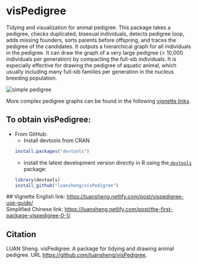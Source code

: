# visPedigree
Tidying and visualization for animal pedigree. 
This package takes a pedigree, checks duplicated, bisexual individuals, detects pedigree loop, adds missing founders, sorts parents before offspring, and traces the pedigree of the candidates. It outputs a hierarchical graph for all individuals in the pedigree. It can draw the graph of a very large pedigree (> 10,000 individuals per generation) by compacting the full-sib individuals. It is especially effective for drawing the pedigree of aquatic animal, which usually including many full-sib families per generation in the nucleus breeding population.

![simple pedigree](https://luansheng.netlify.com/post/2018-11-09-vispedigree-use-guide_files/figure-html/smallped-1.png)

More complex pedigree graphs can be found in the following [vignette links](#vignette).

## To obtain visPedigree:
 * From GitHub:
   * Install devtools from CRAN
   ```R
   install.packages("devtools")
   ```
   * install the latest development version directly in R using the[ `devtools`](https://github.com/hadley/devtools) package:
   ```R
   library(devtools)
   install_github("luansheng/visPedigree")
   ```
<a id="vignette">## Vignette</a>
English link: https://luansheng.netlify.com/post/vispedigree-use-guide/      
Simplified Chinese link: https://luansheng.netlify.com/post/the-first-package-vispedigree-0-1/   

## Citation
LUAN Sheng. visPedigree: A package for tidying and drawing animal pedigree. URL https://github.com/luansheng/visPedigree.

